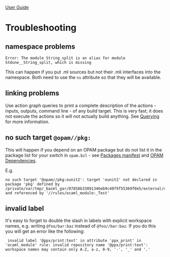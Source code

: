 [User Guide](index.md)

# Troubleshooting

## namespace problems

```
Error: The module String_split is an alias for module Stdune__String_split, which is missing
```

This can happen if you put .ml sources but not their .mli interfaces
into the namespace. Both need to use the `ns` attribute so that they will be available.

## linking problems

Use action graph queries to print a complete description of the
actions - inputs, outputs, command line - of any build target. This is
very fast; it does not execute the actions so it will not actually
build anything.  See [Querying](querying.md) for more information.

## no such target `@opam//pkg:`

This will happen if you depend on an OPAM package but do not list it
in the package list for your switch in `opam.bzl` - see [Packages manifest](bootstrap.md#packages-manifest) and [OPAM Dependencies](dependencies_opam.md).

E.g.

```
no such target '@opam//pkg:ounit2': target 'ounit2' not declared in package 'pkg' defined by /private/var/tmp/_bazel_gar/07858b33091346eb9c40f9f55369f0e5/external/opam/pkg/BUILD.bazel and referenced by '//rules/ocaml_module:_Test'
```

## invalid label

It's easy to forget to double the slash in labels with explicit
workspace names, e.g. writing `@foo/bar:baz` instead of `@foo//bar:baz`.  If you do this you will get an error like the following:

```
 invalid label '@ppx/print:text' in attribute 'ppx_print' in 'ocaml_module' rule: invalid repository name '@ppx/print:text': workspace names may contain only A-Z, a-z, 0-9, '-', '_' and '.'
 ```